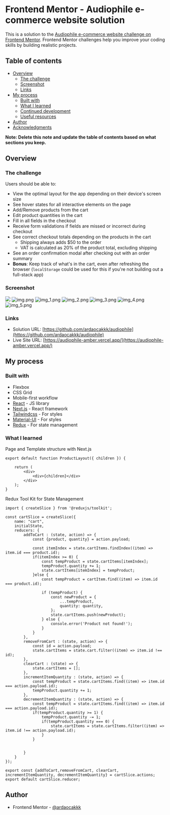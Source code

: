 # Frontend Mentor - Audiophile e-commerce website solution

This is a solution to the [Audiophile e-commerce website challenge on Frontend Mentor](https://www.frontendmentor.io/challenges/audiophile-ecommerce-website-C8cuSd_wx). Frontend Mentor challenges help you improve your coding skills by building realistic projects. 

## Table of contents

- [Overview](#overview)
  - [The challenge](#the-challenge)
  - [Screenshot](#screenshot)
  - [Links](#links)
- [My process](#my-process)
  - [Built with](#built-with)
  - [What I learned](#what-i-learned)
  - [Continued development](#continued-development)
  - [Useful resources](#useful-resources)
- [Author](#author)
- [Acknowledgments](#acknowledgments)

**Note: Delete this note and update the table of contents based on what sections you keep.**

## Overview

### The challenge

Users should be able to:

- View the optimal layout for the app depending on their device's screen size
- See hover states for all interactive elements on the page
- Add/Remove products from the cart
- Edit product quantities in the cart
- Fill in all fields in the checkout
- Receive form validations if fields are missed or incorrect during checkout
- See correct checkout totals depending on the products in the cart
  - Shipping always adds $50 to the order
  - VAT is calculated as 20% of the product total, excluding shipping
- See an order confirmation modal after checking out with an order summary
- **Bonus**: Keep track of what's in the cart, even after refreshing the browser (`localStorage` could be used for this if you're not building out a full-stack app)

### Screenshot

![](./screenshot.jpg)
![img.png](img.png)
![img_1.png](img_1.png)
![img_2.png](img_2.png)
![img_3.png](img_3.png)
![img_4.png](img_4.png)
![img_5.png](img_5.png)

### Links

- Solution URL: [https://github.com/ardaocakkk/audiophile](https://github.com/ardaocakkk/audiophile)
- Live Site URL: [https://audiophile-amber.vercel.app/](https://audiophile-amber.vercel.app/)

## My process

### Built with

- Flexbox
- CSS Grid
- Mobile-first workflow
- [React](https://reactjs.org/) - JS library
- [Next.js](https://nextjs.org/) - React framework
- [Tailwindcss](https://tailwindcss.com/) - For styles
- [Material-UI](https://material-ui.com/) - For styles
- [Redux](https://redux.js.org/) - For state management


### What I learned

Page and Template structure with Next.js

```
export default function ProductLayout({ children }) {

    return (
        <div>
            <div>{children}</div>
        </div>
    );
}

```
Redux Tool Kit for State Management

```
import { createSlice } from '@reduxjs/toolkit';

const cartSlice = createSlice({
    name: "cart",
    initialState,
    reducers: {
        addToCart : (state, action) => {
            const {product, quantity} = action.payload;

            const itemIndex = state.cartItems.findIndex((item) => item.id === product.id);
            if(itemIndex >= 0) {
                const tempProduct = state.cartItems[itemIndex];
                tempProduct.quantity += 1;
                state.cartItems[itemIndex] = tempProduct;
            }else {
                const tempProduct = cartItem.find((item) => item.id === product.id);

                if (tempProduct) {
                    const newProduct = {
                        ...tempProduct,
                        quantity: quantity,
                    };
                    state.cartItems.push(newProduct);
                } else {
                    console.error('Product not found!');
                }
            }
        },
        removeFromCart : (state, action) => {
            const id = action.payload;
            state.cartItems = state.cart.filter((item) => item.id !== id);
        },
        clearCart : (state) => {
            state.cartItems = [];
        },
        incrementItemQuantity : (state, action) => {
            const tempProduct = state.cartItems.find((item) => item.id === action.payload.id);
            tempProduct.quantity += 1;
        },
        decrementItemQuantity : (state, action) => {
            const tempProduct = state.cartItems.find((item) => item.id === action.payload.id);
            if(tempProduct.quantity >= 1) {
                tempProduct.quantity -= 1;
                if(tempProduct.quantity === 0) {
                    state.cartItems = state.cartItems.filter((item) => item.id !== action.payload.id);
                }
            }


        }
    }
});

export const {addToCart,removeFromCart, clearCart, incrementItemQuantity, decrementItemQuantity} = cartSlice.actions;
export default cartSlice.reducer;
```


## Author

- Frontend Mentor - [@ardaocakkk](https://www.frontendmentor.io/profile/ardaocakkk)



